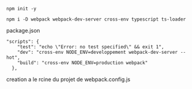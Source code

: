 
`` npm init -y ``

`` npm i -D webpack webpack-dev-server cross-env typescript ts-loader ``

package.json
```
"scripts": {
    "test": "echo \"Error: no test specified\" && exit 1",
    "dev": "cross-env NODE_ENV=developpement webpack-dev-server --hot",
    "build": "cross-env NODE_ENV=production webpack"
  },
```
creation a le rcine du projet de webpack.config.js
